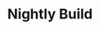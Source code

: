 ---
layout: post
title: Nightly Build
excerpt: Get the latest source
image: ./images/nightlybuild.png
web-url: ./donwloads.html
---